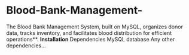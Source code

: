 # Blood-Bank-Management-
The Blood Bank Management System, built on MySQL, organizes donor data, tracks inventory, and facilitates blood distribution for efficient operations**.
**Installation**
Dependencies
MySQL database
Any other dependencies...
